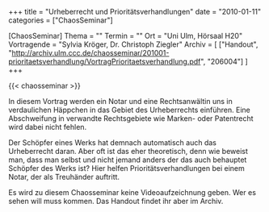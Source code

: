 +++
title = "Urheberrecht und Prioritätsverhandlungen"
date = "2010-01-11"
categories = ["ChaosSeminar"]

[ChaosSeminar]
Thema = ""
Termin = ""
Ort = "Uni Ulm, Hörsaal H20"
Vortragende = "Sylvia Kröger, Dr. Christoph Ziegler"
Archiv = [
	["Handout", "http://archiv.ulm.ccc.de/chaosseminar/201001-prioritaetsverhandlung/VortragPrioritaetsverhandlung.pdf", "206004"]
	]
+++

{{< chaosseminar >}}

In diesem Vortrag werden ein Notar und eine Rechtsanwältin uns in
verdaulichen Häppchen in das Gebiet des Urheberrechts einführen. Eine
Abschweifung in verwandte Rechtsgebiete wie Marken- oder Patentrecht
wird dabei nicht fehlen.

Der Schöpfer eines Werks hat demnach automatisch auch das Urheberrecht
daran.  Aber oft ist das eher theoretisch, denn wie beweist man, dass
man selbst und nicht jemand anders der das auch behauptet Schöpfer
des Werks ist? Hier helfen Prioritätsverhandlungen bei einem Notar,
der als Treuhänder auftritt.

Es wird zu diesem Chaosseminar keine Videoaufzeichnung geben. Wer es
sehen will muss kommen. Das Handout findet ihr aber im Archiv.
